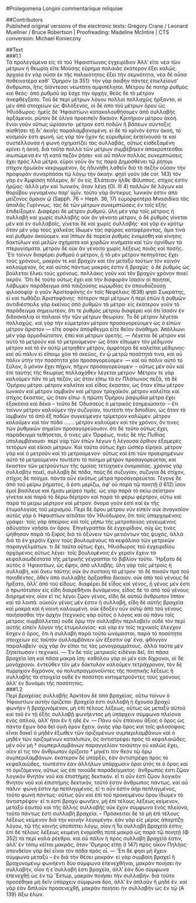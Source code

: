 #Prolegomena Longini commentariique reliquiae  

##Contributors  
Published original versions of the electronic texts: Gregory Crane / Leonard Muellner / Bruce Robertson | Proofreading: Madeline McIntire | CTS conversion: Michael Konieczny  

##Text  
###1.1  
Τὰ προλεγόμενα εἰς τὸ τοῦ Ἡφαιστίωνος ἐγχειρίδιον Ἀλλʼ εἴτε νέα τῶν μέτρων ἡ θεωρία εἴτε Μούσης εὕρημα παλαιᾶς ἑκάτερον ἕξει καλῶς. ἀρχαία ὲν γὰρ οὖσα ἐκ τῆς παλαιότητος ἕξει τὴν σεμνότητα, νέα δὲ οὖσα ποθεινοτέρα καθʼ Ὅμηρον (α 351)· τὴν γὰρ ἀοιδὴν πάντες ἐπικλείουσʼ ἄνθρωποι, ἥτις ἀϊόντεσσι νεωτάτη ἀμφιπέληται. Μέτρου δὲ πατὴρ ῥυθμὸς καὶ θεός· ἀπὸ ῥυθμοῦ ὰρ ἔσχε τὴν ἀρχήν, θεὸς δὲ τὸ μέτρον ἀνεφθέγξατο. Τοῦ δὲ περὶ μέτρων λόγου πολλοὶ πολλαχῶς ἤρξαντο, οἱ μὲν ἀπὸ στοιχείων ὡς Φιλόξενος, οἱ δὲ ἀπὸ τοῦ μέτρων ὅρου ὡς Ἡλιόδωρος· ἡμεῖς δὲ ʼHφαιστίωνι κατακολουθήσομεν ἀπὸ συλλαβῆς ἀρξάμενοι. ρῶτον δὲ ὀλίγα προειπεῖν δίκαιον. Κριτήριον μέτρου ἀκοή. ἔνιοι γοῦν οὕτως ὡρίσαντο· μέτρον ἐστὶ ποδῶν ἢ βάσεων σύνταξις αἰσθήσει τῇ διʼ ἀκοῆς παραλαμβανομένη. εἰ δὲ τὸ κρῖνόν ἐστιν ἀκοή, τὸ κοσμοῦν ἐστι φωνή. ὡς γὰρ τὸν ἦχον ῆς εὐρυθμίας ἐκτείνουσά τε καὶ συστέλλουσα ἡ φωνὴ σχηματίζει τὰς συλλαβάς, οὕτως εἰσδεξαμένη κρίνει ἡ ἀκοή. διὰ τοῦτο πολλὰ τῶν μέτρων συμβέβηκεν ἀποκρύπτεσθαι σιωπώμενα ἐν τῇ κατὰ πεζὸν ῥήσει· καὶ αὖ πάλιν πολλὰς συνεμπτώσεις ἔχει πρὸς λλα μέτρα. εὕροι γοῦν ἄν τις παρὰ Δημοσθένει τῷ ῥήτορι στίχον ἡρωϊκὸν κεκρυμμένον, ὃς ἠδυνήθη λαθεῖν διὰ τὸ πεζὴν οὖσαν τὴν προφορὰν συναρπάσαι τῷ λόγῳ τὴν ἀκοήν. φησὶ γοῦν (de cor. 143) τὸν γὰρ ἐν Ἀμφίσσῃ πόλεμον, διʼ ὅν εἰς Ἐλάτειαν ἦλθε Φίλιππος. στίχος ἐστὶν ἡρῷος· ἀλλὰ μὴν καὶ Ἰωνικόν, ὅταν λέγῃ (Ol. III 4) πολλῶν δὲ λόγων καὶ θορύβου γιγνομένου παρʼ ὑμῖν. τοῦτο γὰρ ἄντικρυς Ἰωνικόν ἐστιν ἀπὸ μείζονος ὅμοιον ῷ (Sapph. 76 = Heph. 36, 17) εὐμορφοτέρα Μνασιδίκα τᾶς ἁπαλᾶς Γυρίννως. τὰς δὲ τῶν μέτρων συνεμπτώσεις ἐν τοῖς ἑξῆς ἐπιδείξομεν. Διαφέρει δὲ μέτρον ῥυθμοῦ. ὕλη μὲν γὰρ τοῖς μέτροις ἡ συλλαβὴ καὶ χωρὶς συλλαβῆς οὐκ ἂν γένοιτο μέτρον, ὁ δὲ ῥυθμὸς γίνεται μὲν καὶ ἐν συλλαβαῖς, γίνεται δὲ καὶ χωρὶς συλλαβῆς· καὶ γὰρ ἐν κρότῳ· ὅταν μὲν γὰρ τοὺς χαλκέας ἴδωμεν τὰς σφύρας καταφέροντας, ἅμα τινὰ καὶ ῥυθμὸν ἀκούομεν. καὶ ἵππων δὲ πορεία ῥυθμὸς ἐνομίσθη καὶ κίνησις δακτύλων καὶ μελῶν σχήματα καὶ χορδῶν κινήματα καὶ τῶν ὀρνίθων τὰ πτερυγίσματα. μέτρον δὲ οὐκ ἂν γένοιτο χωρὶς λέξεως ποιᾶς καὶ ποσῆς. Ἔτι τοίνυν διαφέρει ῥυθμοῦ ὸ μέτρον, ᾗ τὸ μὲν μέτρον πεπηγότας ἔχει τοὺς χρόνους, μακρόν τε καὶ βραχύν καὶ τὸν μεταξὺ τούτων τὸν κοινὸν καλούμενον, ὃς καὶ αὐτὸς πάντως μακρός ἐστιν ἢ βραχύς· ὁ δὲ ῥυθμὸς ὡς βούλεται ἕλκει τοὺς χρόνους. πολλάκις γοῦν καὶ τὸν βραχύν χρόνον ποιεῖ ακρόν. Ὅτι δὲ τοῦτο οὕτως ἔχει καὶ τὴν διαφορὰν ἴσασιν οἱ ποιηταί, λάβωμεν παράδειγμα ἀπὸ παιζούσης κωμῳδίας ἐν σπουδαζούσῃ φιλοσοφίᾳ· ὁ γοῦν Ἀριστοφάνης ἐν ταῖς Νεφέλαις (638) φησὶ Σωκράτης, εἰ καὶ τωθάζει Ἀριστοφάνης· πότερον περὶ μέτρων ἢ περὶ ἐπῶν ἢ ῥυθμῶν· ἀντιδιέστειλε γὰρ ἐκεῖνος ἀπὸ ῥυθμῶν τὰ μέτρα· εἰς ἑκάτερον γοῦν τὸ παράδειγμα σημειωτέον, ὅτι τε ῥυθμὸς μέτρου διαφέρει καὶ ὅτι ἴσασιν ἐν διδασκαλίᾳ οἱ παλαιοὶ τὴν τῶν μέτρων θεωρίαν. Το δὲ μέτρον λέγεται πολλαχῶς. καὶ γὰρ τὴν εὐμετρίαν μέτρον προσαγορεύομεν ὡς ὁ εἰπὼν μέτρον ἄριστον — εἴτε σοφὸν ἀπόφθεγμα εἶτε θεῖον ἀνάθημα. Ἀπόλλωνι μὲν γὰρ ἁρμοδιώτατον, ἐπεὶ καὶ μέτρων ὑρετής. — Λέγεται δὲ μέτρον καὶ αὐτὸ τὸ μετροῦν καὶ τὸ μετρούμενον· ὡς ὅταν εἴπωμεν τὸν μέδιμνον μέτρον καὶ τὸ ἐν αὐτῷ μετρηθὲν μέτρον, ἀμφότερα δὲ καλεῖται μέδιμνος· καὶ αὖ πάλιν εἰ εἴποιμι χόα τὸ σκεῦος, ἐν ᾧ μετρῶ ποσότητά τινα, καὶ αὖ πάλιν ὐτὴν τὴν ποσότητα χόα προσαγορεύομεν· — καὶ αὖ πάλιν αὐτὸ τὸ ξύλον, ὃ μόνον ἔχει πῆχυν, πῆχυν προσαγορεύομεν· – οὕτως μὲν οὖν καὶ ἐπὶ ταύτης τῆς θεωρίας πολλαχόθεν λέγεται μέτρον· Μέτρον τε γὰρ καλοῦμεν πᾶν τὸ μὴ πεζόν, ὡς ὅταν εἴπω τὰ ὲν Πλάτωνος πεζά, τὰ δὲ Ὁμήρου μέτρα. μέτρον καλεῖται καὶ εἶδος ἕκαστον, ὡς ὅταν εἴπω μέτρον ἰωνικὸν καὶ μέτρον ἰαμβικὸν καὶ μέτρον τροχαϊκόν. μέτρον καλεῖται καὶ στίχος ἕκαστος, ὡς ὅταν εἴπω· ἡ πρώτη Ὁμήρου ῥαψῳδία μέτρα ἔχει ἑξακόσια καὶ δέκα – τοῦτο δὲ Ὀδυσσεὺς ὁ μετρικὸς ἐσημειώσατο· – ἔτι τοίνυν μέτρον καλοῦμεν τὴν συζυγίαν, τουτέστι τὴν διποδίαν, ὡς ὅταν τὸ ἰαμβικὸν τὸ ἀπὸ ἕξ ποδῶν συγκείμενον τρίμετρον καλῶμεν. μέτρον καλοῦμεν καὶ τὸν πόδα ....... μέτρον καλοῦμεν καὶ τὸν χρόνον, ὅν τινες τῶν ῥυθμικῶν σημεῖον προσαγορεύουσιν. ὅτι δὲ τοῦτο οὕτως ἔχει, παράδειγμα τεθήσεται, ὅ τινες μὲν Ὀρφέως, τινὲς δὲ τῆς Πυθίας ὑπολαμβάνουσι· περὶ γὰρ τῶν ἐπῶν λέγων ἢ λέγουσα ὄρθιον ἑξαμερὲς τετόρων καὶ εἴκοσι μέτρων. Καὶ ταῦτα οὕτως ἔχει ὥσπερ εἴρηκα. μέτρον γὰρ καὶ ὸ μετροῦν καὶ τὸ μετρούμενον· οὕτως καὶ ἐπὶ τῶν προειρημένων αὐτὸ τὸ μετρούμενον τουτέστι τὸ ποίημα μέτρον προσαγορεύεται, καὶ ἕκαστον τῶν μετρούντων τῆς ὁμοίας τετύχηκεν ὀνομασίας. χρόνος γὰρ συλλαβὴν ποιεῖ, συλλαβὴ δὲ πόδα, ποὺς δὲ συζυγίαν, συζυγία δὲ στίχον, στίχος δὲ ποίημα. πάντα οὖν εἰκότως μέτρα προσαγορεύεται. Γέγονε δὲ ἀπὸ τοῦ μείρω ῥήματος, ὅ ἐστι μερίζω, ἀφʼ οὗ παρὰ τῷ ποιητῇ (I 612) ἶσον ἐμοὶ βασίλευε καὶ ἥμισυ μείρεο τιμῆς. ὡς γὰρ παρὰ τὸ σείω σεῖστρον γίνεται καὶ παρὰ τὸ δέρω δέρτρον καὶ παρὰ τὸ φέρω φέρτρον, οὕτω καὶ παρὰ τὸ μείρω μέρτρον καὶ μέτρον. ὄνομα γοῦν ἐστὶ καὶ ἐκ τῆς ἐτυμολογίας τοῦ μερισμοῦ. Περὶ δὲ ὅρου μέτρου νῦν εἰπεῖν οὐκ ἀναγκαῖον· αὐτὸς γὰρ ὁ Ἡφαιστίων αἰτιᾶται τὸν Ἡλιόδωρον, ὅτι τοῖς ὑπαρχομένοις γράφει· τοῖς γὰρ ἀπείροις καὶ τοῖς μήπω τῆς μετροποιίας γεγευμένοις ἀδύνατον νοῆσαι ὸν ὅρον. Ἐπιγέγραπται δὲ ἐγχειρίδιον, οὐχ ὥς τινες ᾠήθησαν παρὰ τὸ ξίφος διὰ τὸ ὀξύνειν τῶν μετιόντων τὰς ψυχάς, ἀλλὰ διὰ τὸ ἐν χερσὶν ἔχειν τοὺς βουλομένους τὰ κεφάλαια τῶν μετρικῶν παραγγελμάτων. τι δὲ ταῦτα οὕτως ἔχει, Ἡλιόδωρος τοῦ ἐγχειριδίου ἀρχόμενος οὕτως λέγει· τοῖς βουλομένοις ἐν χερσὶν ἔχειν τὰ κεφαλαιωδέστατα τῆς μετρικῆς γέγραπται τὸ βιβλίον τοῦτο. Ἤρξατο δὲ αὐτὸς ὁ Ἡφαιστίων, ὡς ἔφην, ἀπὸ υλλαβῆς. ὕλη γὰρ τοῖς μέτροις ἡ συλλαβή, καὶ ἄνευ ταύτης οὐκ ἂν συσταίη τὸ μέτρον· τὸ δέ ποιοῦν πρὸ τοῦ ποιηθέντος, ὅθεν ἀπὸ συλλαβῆς ἄρξασθαι δίκαιον. οὐκ ἀπὸ τοῦ γένους δὲ ἤρξατο, ἀλλʼ ἀπὸ τοῦ εἴδους. διαφέρει δὲ εἶδος καὶ γένος, ᾗ γένος μέν ἐστι ὸ πρωτότυπον εἰς εἴδη διαιρεθῆναι δυνάμενον, εἶδος δὲ τὸ ἀπὸ τοῦ γένους διηρημένον, οἷον εἴ τις λέγοι ζῷον γένος, εἴδη δὲ αὐτοῦ ἄνθρωπον ἵππον καὶ τὰ λοιπά. οὐκοῦν γένος μέν ἐστιν ἡ συλλαβή, εἴδη δὲ αὐτῆς βραχεῖα καὶ μακρὰ καὶ ἡ κοινὴ καλουμένη. οὐκ ἔδοξεν οὖν αὐτῷ ἀπὸ τοῦ γένους ποιήσασθαι τὴν ἀρχὴν (τεχνικὸς γὰρ οὗτος ὁ λόγος καὶ οὐ πάνυ τοῖς μέτροις συμβάλλεται) οὐδὲ ὅρῳ τὴν συλλαβὴν περιλαβεῖν οὐδὲ τὸν περὶ αὐτῆς εἰπεῖν λόγον τῆς ἐτυμολογίας· καὶ γὰρ ἐν τοῖς τεχνικοῖς ἔλεγχον ἔσχεν ὁ ὅρος, ὅτι ἡ συλλαβὴ παρὰ τοῦτο ὠνόμασται, παρὰ τὸ ποσότητα στοιχείων εἰς ταὐτὸν συλλαμβάνειν ὧν ἔξεστιν ὑφʼ ἕνα. φθόγγον παραλαβεῖν· οὐχ γὰρ ἂν εἴποι τις τὰς μονογραμμάτους. ἀλλὰ ταῦτα μὲν ζητείτωσαν ἱ τεχνικοί. — Ἐν δὲ τοῖς μετρικοῖς εἰδέναι δεῖ, ὅτι πᾶσα βραχεῖα ἴση καὶ πᾶσα μακρὰ ἴση· καθόλου γὰρ αἱ μέν εἰσι δίχρονοι, αἱ δὲ μονόχρονοι. ἐντεῦθεν τὸν μὲν δάκτυλον καλοῦμεν τετράχρονον, τὸν δὲ πυρρίχιον δίχρόνον, οὐ πολυπραγμονοῦντες τῆς ποιητικῆς λέξεως ἢ συλλαβῆς τὰ στοιχεῖα οὐδὲ ἐν ποσότητι καταμετροῦντες τοὺς χρόνους ἀλλʼ ἐν δυνάμει τῆς ποσότητος.  
###1.2  
Περὶ βραχείας συλλαβῆς Ἀρκτέον δὲ ἀπὸ βραχείας. οὕτω τοίνυν ὁ Ἡφαιστίων αὐτὴν ὁρίζεται· βραχεῖά ἐστι συλλαβὴ ἡ ἔχουσα βραχὺ φωνῆεν ἢ βραχυνόμενον, μὴ ἐπὶ τέλους λέξεως, οὕτως ὡς μεταξὺ αὐτοῦ καὶ τοῦ ἐν τῇ ἑξῆς συλλαβῇ φωνήεντος μὴ ὑπάρχειν σύμφωνα πλείονα ἑνὸς ἁπλοῦ, ἀλλʼ ἤτοι ἓν ἢ ηδὲ ἕν. — Πάνυ οὖν ἐπαίνου ἄξιος ὁ ὅρος ὡς πάντα ἔχων ὅσα δεῖ ὑγιῆ ὅρον ἔχειν. ὑγιὴς γὰρ ὅρος καὶ τοῖς φιλοσόφοις εἶναι δοκεῖ ὁ μηδὲν ἔξωθεν τῶν ὁριζομένων συμπεριλαμβάνων καὶ ὁ μηδὲν τῶν ὁριζομένων καταλιπών, ὃς ἀντιστρέφει πρὸς τὸ κεφαλαιῶδες. μὲν οὖν μὴ † συμπεριλαμβάνων παραγγελίαν τοιαύτην οὐ καλῶς ἔχει, οἷον εἴ τις τὸν ἄνθρωπον ὁρίζοιτο † μηκέτι τὸν θεὸν τῷ ὅρῳ συμπεριλαμβάνων. ἑκάτερον δὲ ὑπάρξει, ἐὰν ἀντιστρέφῃ πρὸς τὸ κεφαλαιῶδες, τουτέστιν ἐὰν ἀλλήλων ὑπάρχωσιν ὅροι ὐτός τε ὁ ὅρος καὶ τὸ ὁριζόμενον, οὕτως ὡς ἐπὶ τοιοῦδε παραδείγματος· ἄνθρωπός ἐστι ζῷον λογικὸν θνητὸν νοῦ καὶ ἐπιστήμης δεκτικόν. εἴ τι οὖν ἐστὶ ζῷον λογικὸν θνητὸν νοῦ καὶ ἐπιστήμης δεκτικόν, τοῦτό ἐστιν ἄνθρωπος πάντως. καὶ αὖ πάλιν· φωνή ἐστιν ὴρ πεπληγμένος. εἴ τι οὖν ἐστὶν ἀὴρ πεπληγμένος, τοῦτο φωνὴ πάντως· οὕτως οὖν καὶ ἐπὶ τοῦ προκειμένου ὅρου ἴδωμεν τὸ ἀντιστρέφον· εἴ τι ἐστὶ βραχὺ φωνῆεν, μὴ ἐπὶ τέλους λέξεως κείμενον, μεταξύ ἑαυτοῦ καὶ τῆς ἄλλης συλλαβῆς οὐκ ἔχον σύμφωνα ἑνὸς πλείονα, τοῦτο πάντως ἐστὶ συλλαβὴ βραχεῖα. – Πρόσκειται δὲ τὸ μὴ ἐπὶ τέλους λέξεως κείμενον διὰ τὴν κοινὴν λεγομένην. ἐὰν γὰρ εἰς μέρος ἀπαρτίζῃ λόγου, τῷ τῆς κοινῆς ὑποπίπτει λόγῳ, οἷον ἡ τ͞α συλλαβὴ βραχεῖά ἐστιν, ἐπὶ δὲ τέλους λέξεως κειμένη ἐνομίσθη ποτὲ μακρὰ ὡς παρὰ τῷ ποιητῇ (Φ 352) τὰ περὶ καλὰ ῥέεθρα. καὶ αὖ πάλιν ἡ πρὸς συλλαβὴ βραχεῖά ἐστιν, ἀλλʼ ἐν τόπῳ κεῖται μακρᾶς, ὅταν Ὅμηρος εἴπῃ (I 147) πρὸς οἶκον Πηλῆος· σπονδεῖον γὰρ δεῖ εἶναι τὸν πόδα πρὸς οἷ. — Ἔτι δέ φησι μὴ ἔχειν σύμφωνα μεταξὺ – ἓν διὰ τὴν θέσει μακράν· εἰ γὰρ συμβαίη βραχεῖ ἢ βραχυνομένῳ φωνήεντι δύο σύμφωνα ἐπενεχθῆναι, μακρὰν ποιήσει ὴν συλλαβήν, οἷον ἡ ε̄ συλλαβή ἐστι βραχεῖα, ἀλλʼ ἐὰν δύο σύμφωνα ἐπενεχθῇ ὡς ἐν τῷ Ἕκτωρ, μακρὰν ποιήσει τὴν συλλαβήν. διὰ τοῦτο προσέθηκε μὴ δεῖν ὑπάρχειν σύμφωνα δύο, ἀλλʼ ἓν ἁπλοῦν ἢ μηδὲ ἕν. καὶ γὰρ ἐὰν διπλοῦν προσενεχθῇ, μακρὰν ποιήσει ὴν συλλαβὴν ὡς ἐν τῷ (A 139) ἄξω ἑλών.  
